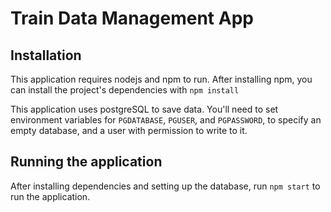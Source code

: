 # Train Data Management App

## Installation
This application requires nodejs and npm to run. 
After installing npm, you can install the project's dependencies with `npm install`

This application uses postgreSQL to save data. You'll need to set environment variables for `PGDATABASE`, `PGUSER`, and `PGPASSWORD`, to specify an empty database, and a user with permission to write to it. 

## Running the application

After installing dependencies and setting up the database, run `npm start` to run the application. 


